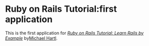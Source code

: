 # Ruby on Rails Tutorial:first application

This is the first application for
[*Ruby on Rails Tutorial: Learn Rails by Example*](http://railsturorial.org/)
by[Michael Hartl](http://michaelhartl.com).
